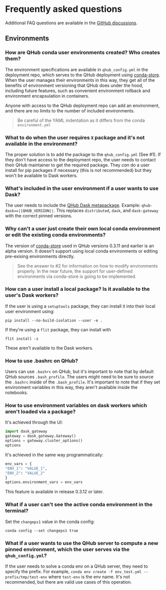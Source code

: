 # Frequently asked questions

Additional FAQ questions are available in the
[GitHub discussions](https://github.com/Quansight/qhub/discussions/categories/q-a).

## Environments

### How are QHub conda user environments created? Who creates them?

The environment specifications are available in `qhub_config.yml` in the
deployment repo, which serves to the QHub deployment using
[conda-store](https://conda-store.readthedocs.io/). When the user manages their
environments in this way, they get all of the benefits of environment
versioning that QHub does under the hood, including future features, such as
convenient environment rollback and environment encapsulation in containers.

Anyone with access to the QHub deployment repo can add an environment, and
there are no limits to the number of included environments.

> Be careful of the YAML indentation as it differs from the conda `environment.yml`

### What to do when the user requires `X` package and it's not available in the environment?

The proper solution is to add the package to the `qhub_config.yml` (See #1). If
they don't have access to the deployment repo, the user needs to contact
their QHub maintainer to get the required package. They *can* do a user install
for pip packages if necessary (this is not recommended) but they won't be
available to Dask workers.

### What's included in the user environment if a user wants to use Dask?

The user needs to include the
[QHub Dask metapackage](https://github.com/conda-forge/qhub-dask-feedstock).
Example: `qhub-dask==||QHUB_VERSION||`. This replaces `distributed`, `dask`,
and `dask-gateway` with the correct pinned versions.

### Why can't a user just create their own local conda environment or edit the existing conda environments?

The version of [conda-store](https://conda-store.readthedocs.io/) used in QHub
versions 0.3.11 and earlier is an alpha version. It doesn't support
using local conda environments or editing pre-exising environments directly.

> See the answer to #2 for information on how to modify environments properly.
> In the near future, the support for user-defined environments via conda-store
> is going to be implemented.

### How can a user install a local package? Is it available to the user's Dask workers?

If the user is using a `setuptools` package, they can install it into their
local user environment using:

```shell
pip install --no-build-isolation --user -e .
```

If they're using a `flit` package, they can install with

```shell
flit install -s
```

These aren't available to the Dask workers.

### How to use .bashrc on QHub?

Users can use `.bashrc` on QHub, but it's important to note that by default QHub
sources `.bash_profile`. The users might need to be sure to source the
`.bashrc` inside of the `.bash_profile`. It's important to note that if they set
environment variables in this way, they aren't available inside the notebooks.

### How to use environment variables on dask workers which aren't loaded via a package?

It's achieved through the UI:

```python
import dask_gateway
gateway = dask_gateway.Gateway()
options = gateway.cluster_options()
options
```

It's achieved in the same way programmatically:

```python
env_vars = {
"ENV_1": "VALUE_1",
"ENV_2": "VALUE_2"
}
options.environment_vars = env_vars
```

This feature is available in release 0.3.12 or later.

### What if a user can't see the active conda environment in the terminal?

Set the `changeps1` value in the conda config:

```shell
conda config --set changeps1 true
```

### What if a user wants to use the QHub server to compute a new pinned environment, which the user serves via the `qhub_config.yml`?

If the user needs to solve a conda env on a QHub server, they need to specify
the prefix. For example,
`conda env create -f env_test.yml --prefix/tmp/test-env` where `test-env` is
the env name. It's not recommended, but there are valid use cases of this
operation.
